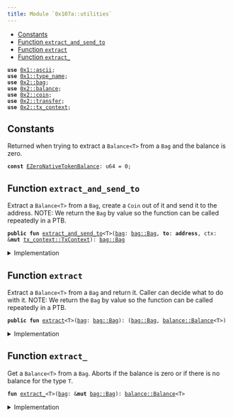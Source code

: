 ```yaml
---
title: Module `0x107a::utilities`
---
```




-  [Constants](#@Constants_0)
-  [Function `extract_and_send_to`](#0x107a_utilities_extract_and_send_to)
-  [Function `extract`](#0x107a_utilities_extract)
-  [Function `extract_`](#0x107a_utilities_extract_)


<pre><code><b>use</b> <a href="../move-stdlib/ascii.md#0x1_ascii">0x1::ascii</a>;
<b>use</b> <a href="../move-stdlib/type_name.md#0x1_type_name">0x1::type_name</a>;
<b>use</b> <a href="../iota-framework/bag.md#0x2_bag">0x2::bag</a>;
<b>use</b> <a href="../iota-framework/balance.md#0x2_balance">0x2::balance</a>;
<b>use</b> <a href="../iota-framework/coin.md#0x2_coin">0x2::coin</a>;
<b>use</b> <a href="../iota-framework/transfer.md#0x2_transfer">0x2::transfer</a>;
<b>use</b> <a href="../iota-framework/tx_context.md#0x2_tx_context">0x2::tx_context</a>;
</code></pre>



<a name="@Constants_0"></a>

## Constants


<a name="0x107a_utilities_EZeroNativeTokenBalance"></a>

Returned when trying to extract a <code>Balance&lt;T&gt;</code> from a <code>Bag</code> and the balance is zero.


<pre><code><b>const</b> <a href="utilities.md#0x107a_utilities_EZeroNativeTokenBalance">EZeroNativeTokenBalance</a>: u64 = 0;
</code></pre>



<a name="0x107a_utilities_extract_and_send_to"></a>

## Function `extract_and_send_to`

Extract a <code>Balance&lt;T&gt;</code> from a <code>Bag</code>, create a <code>Coin</code> out of it and send it to the address.
NOTE: We return the <code>Bag</code> by value so the function can be called repeatedly in a PTB.


<pre><code><b>public</b> <b>fun</b> <a href="utilities.md#0x107a_utilities_extract_and_send_to">extract_and_send_to</a>&lt;T&gt;(<a href="../iota-framework/bag.md#0x2_bag">bag</a>: <a href="../iota-framework/bag.md#0x2_bag_Bag">bag::Bag</a>, <b>to</b>: <b>address</b>, ctx: &<b>mut</b> <a href="../iota-framework/tx_context.md#0x2_tx_context_TxContext">tx_context::TxContext</a>): <a href="../iota-framework/bag.md#0x2_bag_Bag">bag::Bag</a>
</code></pre>



<details>
<summary>Implementation</summary>


<pre><code><b>public</b> <b>fun</b> <a href="utilities.md#0x107a_utilities_extract_and_send_to">extract_and_send_to</a>&lt;T&gt;(<b>mut</b> <a href="../iota-framework/bag.md#0x2_bag">bag</a>: Bag, <b>to</b>: <b>address</b>, ctx: &<b>mut</b> TxContext): Bag {
    <b>let</b> <a href="../iota-framework/coin.md#0x2_coin">coin</a> = <a href="../iota-framework/coin.md#0x2_coin_from_balance">coin::from_balance</a>(<a href="utilities.md#0x107a_utilities_extract_">extract_</a>&lt;T&gt;(&<b>mut</b> <a href="../iota-framework/bag.md#0x2_bag">bag</a>), ctx);
    <a href="../iota-framework/transfer.md#0x2_transfer_public_transfer">transfer::public_transfer</a>(<a href="../iota-framework/coin.md#0x2_coin">coin</a>, <b>to</b>);
    <a href="../iota-framework/bag.md#0x2_bag">bag</a>
}
</code></pre>



</details>

<a name="0x107a_utilities_extract"></a>

## Function `extract`

Extract a <code>Balance&lt;T&gt;</code> from a <code>Bag</code> and return it. Caller can decide what to do with it.
NOTE: We return the <code>Bag</code> by value so the function can be called repeatedly in a PTB.


<pre><code><b>public</b> <b>fun</b> <a href="utilities.md#0x107a_utilities_extract">extract</a>&lt;T&gt;(<a href="../iota-framework/bag.md#0x2_bag">bag</a>: <a href="../iota-framework/bag.md#0x2_bag_Bag">bag::Bag</a>): (<a href="../iota-framework/bag.md#0x2_bag_Bag">bag::Bag</a>, <a href="../iota-framework/balance.md#0x2_balance_Balance">balance::Balance</a>&lt;T&gt;)
</code></pre>



<details>
<summary>Implementation</summary>


<pre><code><b>public</b> <b>fun</b> <a href="utilities.md#0x107a_utilities_extract">extract</a>&lt;T&gt;(<b>mut</b> <a href="../iota-framework/bag.md#0x2_bag">bag</a>: Bag): (Bag, Balance&lt;T&gt;) {
    <b>let</b> <a href="../iota-framework/balance.md#0x2_balance">balance</a> = <a href="utilities.md#0x107a_utilities_extract_">extract_</a>&lt;T&gt;(&<b>mut</b> <a href="../iota-framework/bag.md#0x2_bag">bag</a>);
    (<a href="../iota-framework/bag.md#0x2_bag">bag</a>, <a href="../iota-framework/balance.md#0x2_balance">balance</a>)
}
</code></pre>



</details>

<a name="0x107a_utilities_extract_"></a>

## Function `extract_`

Get a <code>Balance&lt;T&gt;</code> from a <code>Bag</code>.
Aborts if the balance is zero or if there is no balance for the type <code>T</code>.


<pre><code><b>fun</b> <a href="utilities.md#0x107a_utilities_extract_">extract_</a>&lt;T&gt;(<a href="../iota-framework/bag.md#0x2_bag">bag</a>: &<b>mut</b> <a href="../iota-framework/bag.md#0x2_bag_Bag">bag::Bag</a>): <a href="../iota-framework/balance.md#0x2_balance_Balance">balance::Balance</a>&lt;T&gt;
</code></pre>



<details>
<summary>Implementation</summary>


<pre><code><b>fun</b> <a href="utilities.md#0x107a_utilities_extract_">extract_</a>&lt;T&gt;(<a href="../iota-framework/bag.md#0x2_bag">bag</a>: &<b>mut</b> Bag): Balance&lt;T&gt; {
    <b>let</b> key = <a href="../move-stdlib/type_name.md#0x1_type_name_get">type_name::get</a>&lt;T&gt;().into_string();

    // This call aborts <b>if</b> the key doesn't exist.
    <b>let</b> <a href="../iota-framework/balance.md#0x2_balance">balance</a> : Balance&lt;T&gt; = <a href="../iota-framework/bag.md#0x2_bag">bag</a>.remove(key);

    <b>assert</b>!(<a href="../iota-framework/balance.md#0x2_balance">balance</a>.value() != 0, <a href="utilities.md#0x107a_utilities_EZeroNativeTokenBalance">EZeroNativeTokenBalance</a>);

    <a href="../iota-framework/balance.md#0x2_balance">balance</a>
}
</code></pre>



</details>
